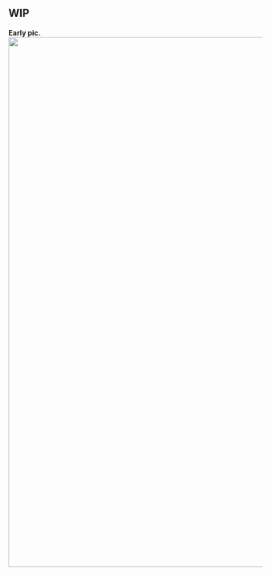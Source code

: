 ## WIP
<b>Early pic.</b>
<br>
<img src="https://github.com/avraampiperidis/LightBox/blob/master/icons/pic.png?raw=true" width="1050" />
<br>
